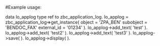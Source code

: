 #Example usage: 

data lo_applog type ref to zbc_application_log.
lo_applog = zbc_application_log=>get_instance( object = 'ZPA_BEN' subobject = 'BENDOC_FAX' external_id = '01234' ).
lo_applog->add_text( 'test' ).
lo_applog->add_text( 'test2' ).
lo_applog->add_text( 'test3' ).
lo_applog->save( ).
lo_applog->display( ).
